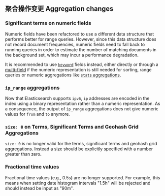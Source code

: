 ## 聚合操作变更 Aggregation changes

### Significant terms on numeric fields

Numeric fields have been refactored to use a different data structure that performs better for range queries. However, since this data structure does not record document frequencies, numeric fields need to fall back to running queries in order to estimate the number of matching documents in the background set, which may incur a performance degradation.

It is recommended to use [`keyword`](keyword.html) fields instead, either directly or through a [multi-field](multi-fields.html) if the numeric representation is still needed for sorting, range queries or numeric aggregations like [`stats` aggregations](search-aggregations-metrics-stats-aggregation.html).

### `ip_range` aggregations

Now that Elasticsearch supports `ipv6`, `ip` addresses are encoded in the index using a binary representation rather than a numeric representation. As a consequence, the output of `ip_range` aggregations does not give numeric values for `from` and `to` anymore.

### `size: 0` on Terms, Significant Terms and Geohash Grid Aggregations

`size: 0` is no longer valid for the terms, significant terms and geohash grid aggregations. Instead a size should be explicitly specified with a number greater than zero.

### Fractional time values

Fractional time values (e.g., 0.5s) are no longer supported. For example, this means when setting date histogram intervals "1.5h" will be rejected and should instead be input as "90m".
